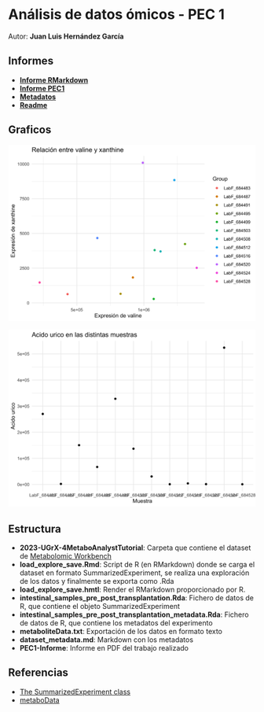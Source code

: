 # Análisis de datos ómicos - PEC 1

Autor: **Juan Luis Hernández García**

## Informes

* [**Informe RMarkdown**](https://juanluishg.github.io/Hernandez-Garcia-Juan-Luis-PEC1/load_explore_save.html)
* [**Informe PEC1**](https://juanluishg.github.io/Hernandez-Garcia-Juan-Luis-PEC1/PEC1-Informe.pdf)
* [**Metadatos**](https://juanluishg.github.io/Hernandez-Garcia-Juan-Luis-PEC1/dataset_metadata.md)
* [**Readme**](https://juanluishg.github.io/Hernandez-Garcia-Juan-Luis-PEC1)

## Graficos

![](relacion.png)

![](muestras.png)

## Estructura

* **2023-UGrX-4MetaboAnalystTutorial**: Carpeta que contiene el dataset de [Metabolomic Workbench](https://github.com/nutrimetabolomics/metaboData?tab=readme-ov-file)
* **load_explore_save.Rmd**: Script de R (en RMarkdown) donde se carga el dataset en formato SummarizedExperiment, se realiza una exploración de los datos y finalmente se exporta como .Rda
* **load_explore_save.hmtl**: Render el RMarkdown proporcionado por R.
* **intestinal_samples_pre_post_transplantation.Rda**: Fichero de datos de R, que contiene el objeto SummarizedExperiment
* **intestinal_samples_pre_post_transplantation_metadata.Rda**: Fichero de datos de R, que contiene los metadatos del experimento
* **metaboliteData.txt**: Exportación de los datos en formato texto
* **dataset_metadata.md**: Markdown con los metadatos
* **PEC1-Informe**: Informe en PDF del trabajo realizado

## Referencias

* [The SummarizedExperiment class](https://carpentries-incubator.github.io/bioc-project/09-summarizedexperiment.html)
* [metaboData](https://github.com/nutrimetabolomics/metaboData/tree/main)